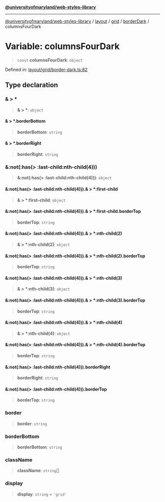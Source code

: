 [**@universityofmaryland/web-styles-library**](../../../../../../README.md)

***

[@universityofmaryland/web-styles-library](../../../../../../README.md) / [layout](../../../../../README.md) / [grid](../../../README.md) / [borderDark](../README.md) / columnsFourDark

# Variable: columnsFourDark

> `const` **columnsFourDark**: `object`

Defined in: [layout/grid/border-dark.ts:82](https://github.com/UMD-Digital/design-system/blob/7fa144f196ef5f0ef2b372670136735f5a5c9236/packages/styles/source/layout/grid/border-dark.ts#L82)

## Type declaration

### & \> \*

> **& \> \***: `object`

#### & \> \*.borderBottom

> **borderBottom**: `string`

#### & \> \*.borderRight

> **borderRight**: `string`

### &:not(:has(\> :last-child:nth-child(4)))

> **&:not(:has(\> :last-child:nth-child(4)))**: `object`

#### &:not(:has(\> :last-child:nth-child(4))).& \> \*:first-child

> **& \> \*:first-child**: `object`

#### &:not(:has(\> :last-child:nth-child(4))).& \> \*:first-child.borderTop

> **borderTop**: `string`

#### &:not(:has(\> :last-child:nth-child(4))).& \> \*:nth-child(2)

> **& \> \*:nth-child(2)**: `object`

#### &:not(:has(\> :last-child:nth-child(4))).& \> \*:nth-child(2).borderTop

> **borderTop**: `string`

#### &:not(:has(\> :last-child:nth-child(4))).& \> \*:nth-child(3)

> **& \> \*:nth-child(3)**: `object`

#### &:not(:has(\> :last-child:nth-child(4))).& \> \*:nth-child(3).borderTop

> **borderTop**: `string`

#### &:not(:has(\> :last-child:nth-child(4))).& \> \*:nth-child(4)

> **& \> \*:nth-child(4)**: `object`

#### &:not(:has(\> :last-child:nth-child(4))).& \> \*:nth-child(4).borderTop

> **borderTop**: `string`

#### &:not(:has(\> :last-child:nth-child(4))).borderRight

> **borderRight**: `string`

#### &:not(:has(\> :last-child:nth-child(4))).borderTop

> **borderTop**: `string`

### border

> **border**: `string`

### borderBottom

> **borderBottom**: `string`

### className

> **className**: `string`[]

### display

> **display**: `string` = `'grid'`
